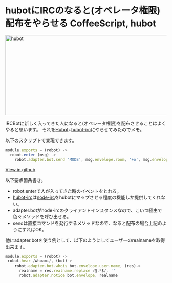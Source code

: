 hubotにIRCのなると(オペレータ権限)配布をやらせる
CoffeeScript, hubot
=====
<a href="http://manaten.net/wp-content/uploads/2013/07/hubot.png"><img src="http://manaten.net/wp-content/uploads/2013/07/hubot.png" alt="hubot" width="540" height="250" class="aligncenter size-full wp-image-551" /></a>

IRCBotに新しく入ってきた人になると(オペレータ権限)を配布させることはよくやると思います。
それを[Hubot](http://hubot.github.com/)+[hubot-irc](https://github.com/nandub/hubot-irc)にやらせてみたのでメモ。

<!--more-->

以下のスクリプトで実現できます。

```javascript
module.exports = (robot) ->
  robot.enter (msg) ->
    robot.adapter.bot.send 'MODE', msg.envelope.room, '+o', msg.envelope.user.name
```

[View in github](https://github.com/manaten/mana_bot/blob/master/scripts/irc_operator.coffee)

以下要点箇条書き。

- robot.enterで人が入ってきた時のイベントをとれる。
- [hubot-irc](https://github.com/nandub/hubot-irc)は[node-irc](https://github.com/martynsmith/node-irc)をhubotにマップさせる程度の機能しか提供してくれない。
 - adapter.botがnode-ircのクライアントインスタンスなので、こいつ経由で色々メソッドを呼び出せる。
 - sendは直接コマンドを発行するメソッドなので、なると配布の場合上記のようにすればOK。

他にadapter.botを使う例として、以下のようにしてユーザーのrealnameを取得出来ます。

```javascript
module.exports = (robot) ->
 robot.hear /whoami/, (bot)->
    robot.adapter.bot.whois bot.envelope.user.name, (res)->
      realname = res.realname.replace /@.*$/, ''
      robot.adapter.notice bot.envelope, realname
```
